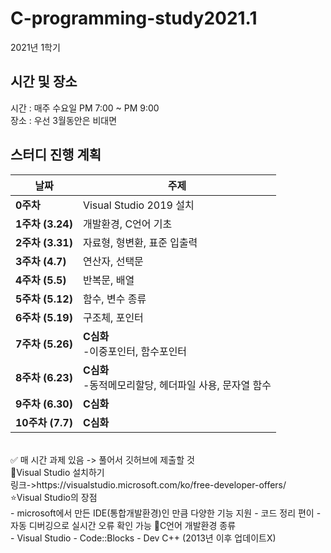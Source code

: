# C-programming-study2021.1

2021년 1학기
## 시간 및 장소
시간 : 매주 수요일 PM 7:00 ~ PM 9:00
<br>장소 : 우선 3월동안은 비대면
## 스터디 진행 계획
| 날짜 | 주제 |
|------|------|
| **0주차** | Visual Studio 2019 설치 |
| **1주차 (3.24)** | 개발환경, C언어 기초 |
| **2주차 (3.31)** | 자료형, 형변환, 표준 입출력 |
| **3주차 (4.7)** | 연산자, 선택문 |
| **4주차 (5.5)** | 반복문, 배열 |
| **5주차 (5.12)** | 함수, 변수 종류 |
| **6주차 (5.19)** | 구조체, 포인터 |
| **7주차 (5.26)** | **C심화**<br>-이중포인터, 함수포인터 |
| **8주차 (6.23)** | **C심화**<br>-동적메모리할당, 헤더파일 사용, 문자열 함수 |
| **9주차 (6.30)** | **C심화** |
| **10주차 (7.7)** | **C심화** |
<br>
✅ 매 시간 과제 있음 -> 풀어서 깃허브에 제출할 것
<br>
📌Visual Studio 설치하기<br>링크->https://visualstudio.microsoft.com/ko/free-developer-offers/
<br>
⭐Visual Studio의 장점<br>
- microsoft에서 만든 IDE(통합개발환경)인 만큼 다양한 기능 지원
- 코드 정리 편이
- 자동 디버깅으로 실시간 오류 확인 가능
📌C언어 개발환경 종류<br>
- Visual Studio
- Code::Blocks
- Dev C++ (2013년 이후 업데이트X)
